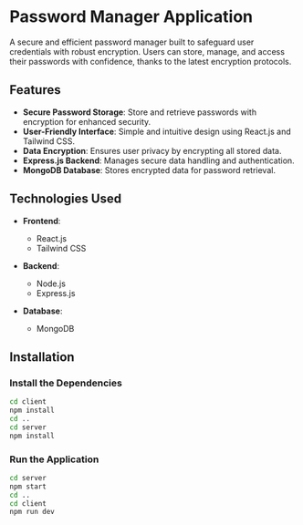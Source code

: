 # Password Manager Application

A secure and efficient password manager built to safeguard user credentials with robust encryption. Users can store, manage, and access their passwords with confidence, thanks to the latest encryption protocols.

## Features

- **Secure Password Storage**: Store and retrieve passwords with encryption for enhanced security.
- **User-Friendly Interface**: Simple and intuitive design using React.js and Tailwind CSS.
- **Data Encryption**: Ensures user privacy by encrypting all stored data.
- **Express.js Backend**: Manages secure data handling and authentication.
- **MongoDB Database**: Stores encrypted data for password retrieval.

## Technologies Used

- **Frontend**: 
  - React.js
  - Tailwind CSS

- **Backend**: 
  - Node.js
  - Express.js

- **Database**: 
  - MongoDB

## Installation

### Install the Dependencies

```bash
cd client
npm install
cd ..
cd server
npm install
```

### Run the Application

```bash
cd server
npm start
cd ..
cd client
npm run dev
```
